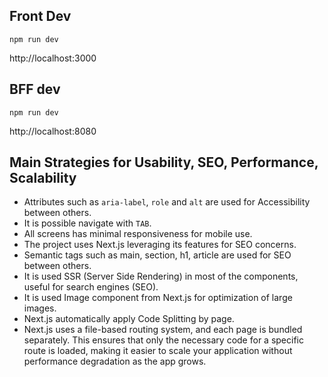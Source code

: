 ## Front Dev
```
npm run dev
```
http://localhost:3000

## BFF dev
```
npm run dev
```
http://localhost:8080

## Main Strategies for Usability, SEO, Performance, Scalability
- Attributes such as `aria-label`, `role` and `alt` are used for Accessibility between others.
- It is possible navigate with `TAB`.
- All screens has minimal responsiveness for mobile use.
- The project uses Next.js leveraging its features for SEO concerns.
- Semantic tags such as main, section, h1, article are used for SEO between others.
- It is used SSR (Server Side Rendering) in most of the components, useful for search engines (SEO).
- It is used Image component from Next.js for optimization of large images.
- Next.js automatically apply Code Splitting by page.
- Next.js uses a file-based routing system, and each page is bundled separately. This ensures that only the necessary code for a specific route is loaded, making it easier to scale your application without performance degradation as the app grows.